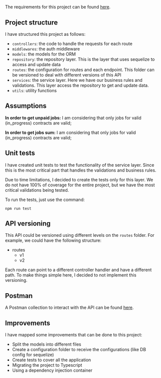 # 

The requirements for this project can be found [here](./requirements.md).

## Project structure

I have structured this project as follows:

- `controllers`: the code to handle the requests for each route
- `middlewares`: the auth middleware
- `models`: the models for the ORM
- `repository`: the repository layer. This is the layer that uses sequelize to access and update data
- `routes`: the configuration for routes and each endpoint. This folder can be versioned to deal with different versions of this API
- `services`: the service layer. Here we have our business rules and validations. This layer access the repository to get and update data.
- `utils`: utility functions

## Assumptions

**In order to get unpaid jobs:**
I am considering that only jobs for valid (in_progress) contracts are valid;

**In order to get jobs sum:**
I am considering that only jobs for valid (in_progress) contracts are valid;

## Unit tests

I have created unit tests to test the functionality of the service layer. Since this is the most critical part that handles the validations and business rules.

Due to time limitations, I decided to create the tests only for this layer. We do not have 100% of coverage for the entire project, but we have the most critical validations being tested.

To run the tests, just use the command:

```
npm run test
```

## API versioning

This API could be versioned using different levels on the `routes` folder.
For example, we could have the following structure:
- routes
  - v1 
  - v2 

Each route can point to a different controller handler and have a different path. To make things simple here, I decided to not implement this versioning.


## Postman

A Postman collection to interact with the API can be found [here](./docs/Deel.postman_collection.json).

## Improvements

I have mapped some improvements that can be done to this project:

- Split the models into different files
- Create a configuration folder to receive the configurations (like DB config for sequelize)
- Create tests to cover all the application
- Migrating the project to Typescript
- Using a dependency  injection container
